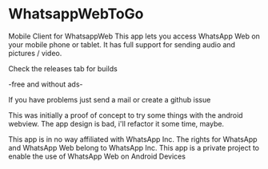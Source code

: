# WhatsappWebToGo

Mobile Client for WhatsappWeb
This app lets you access WhatsApp Web on your mobile phone or tablet.
It has full support for sending audio and pictures / video.

Check the releases tab for builds

-free and without ads-

If you have problems just send a mail or create a github issue

This was initially a proof of concept to try some things with the android webview. The app design is bad, i'll refactor it some time, maybe.

This app is in no way affiliated with WhatsApp Inc. The rights for WhatsApp and WhatsApp Web belong to WhatsApp Inc. 
This app is a private project to enable the use of WhatsApp Web on Android Devices
